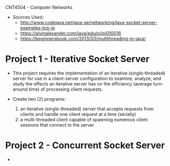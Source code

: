 CNT4504 - Computer Networks
  - Sources Used:
      - http://www.codejava.net/java-se/networking/java-socket-server-examples-tcp-ip
      - https://alvinalexander.com/java/edu/pj/pj010016
      - https://beginnersbook.com/2013/03/multithreading-in-java/

# Project 1 - Iterative Socket Server
  - This project requires the implementation of an iterative (single-threaded) server for use in a client-server configuration to examine, analyze, and study the effects an iterative server has on the efficiency (average turn-around time) of processing client requests.
  
  - Create two (2) programs:
      1) an iterative (single-threaded) server that accepts requests from clients and handle one client request at a time (serially)
      2) a multi-threaded client capable of spawning numerous client sessions that connect to the server

# Project 2 - Concurrent Socket Server
  - 

